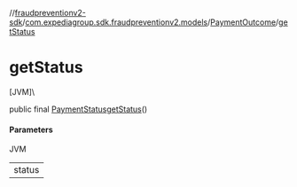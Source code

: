 //[fraudpreventionv2-sdk](../../../index.md)/[com.expediagroup.sdk.fraudpreventionv2.models](../index.md)/[PaymentOutcome](index.md)/[getStatus](get-status.md)

# getStatus

[JVM]\

public final [PaymentStatus](../-payment-status/index.md)[getStatus](get-status.md)()

#### Parameters

JVM

| |
|---|
| status |
